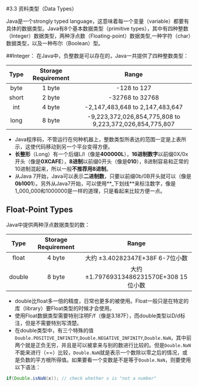 #3.3 资料类型（Data Types）

Java是一个strongly typed language，这意味着每一个变量（variable）都要有具体的数据类型。Java有8个基本数据类型（primitive types），其中有四种整数（Integer）数据类型，两种浮点数（Floating-point）数据类型,一种字符（char）数据类型，以及一种布尔（Boolean）型。

##Integer：
在Java中，负整数是可以存在的，Java一共提供了四种整数类型：

|Type  | Storage Requirement | Range|
|:--:  |  :----:  | :----:|
|byte  |  1 byte  |  -128 to 127|
|short |  2 byte  |  -32768 to 32768|
|int   |  4 byte  |  -2,147,483,648 to 2,147,483,647|
|long  |  8 byte  |  -9,223,372,026,854,775,808  to 9,223,372,026,854,775,807|

- Java程序码，不管运行在何种机器上，整数类型所表达的范围一定是上表所示，这使代码移动到另一个平台变得方便。  
- **长整形**（Long）有一个后缀L/l（像是**400000L**），**16进制数字**以前缀0X/0x开头（像是**0XCAFE**），**8进制**以前缀0开头（像是**010**），8进制容易和正常的10进制混起来，所以一般**不推荐用8进制**。  
- 从Java 7开始，Java可以表示**二进制数**，只要以前缀0b/0B开头就可以（像是**0b1001**）。另外从Java7开始，可以使用**_下划线**来标注数字，像是1_000_000和1000000是一样的道理，只是看起来比较方便一点。  



## Float-Point Types
Java中提供两种浮点数据类型的数：

|Type  | Storage Requirement | Range|
|:--:  |  :----:  | :----:|
|float  |  4 byte  |  大约 ±3.40282347E+38F  6-7位小数|
|double |  8 byte  |  大约 ±1.79769313486231570E+308   15位小数|

- double比float多一倍的精度，日常也更多的被使用。Float一般只是在特定的库（library）要Float类型的时候才会使用。
- 使用Float数据类型需要特别注明F/f（像是3.187F），而double类型以D/d标注，但是不需要特別写清楚。
- 在double类型中，有三个特殊的值 ```Double.POSITIVE_INFINITY```,```Double.NEGATIVE_INFINITY```,```Double.NaN```，其中前两个就是正负无穷，并且是可以被拿来与别的数进行比较的。但是```Double.NaN```不能来进行（==）比较，```Double.NaN```就是表示一个数除以零之后的情况，或是负数的平方根所得值。如果要看一个变数是不是等于```Double.NaN```，则要使用以下语法：
```java
if(Double.isNaN(x)); // check whether x is "not a number"
```